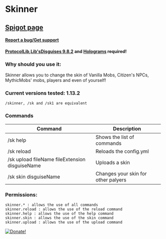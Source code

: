# Skinner

## [Spigot page](https://www.spigotmc.org/resources/skinner.59452/)

#### [Report a bug/Get support](https://github.com/tigierrei/Skinner/issues)

#### [ProtocolLib](https://www.spigotmc.org/resources/protocollib.1997/),[Lib'sDisguises 9.8.2](https://www.spigotmc.org/resources/libs-disguises.32453/) and [Holograms](https://www.spigotmc.org/resources/holograms.4924/) required!

### Why should you use it:
Skinner allows you to change the skin of Vanilla Mobs, Citizen's NPCs, MythicMobs' mobs, players and even of yourself!

### Current versions tested: 1.13.2

    /skinner, /sk and /sk1 are equivalent​
    
### Commands

Command | Description
---------|------------
/sk help | Shows the list of commands
/sk reload | Reloads the config.yml
/sk upload fileName fileExtension disguiseName <disguiseDisplayName> | Uploads a skin
/sk skin disguiseName | Changes your skin for other palyers
  
### Permissions:
    skinner.* : allows the use of all commands
    skinner.reload : allows the use of the reload command
    skinner.help : allows the use of the help command
    skinner.skin : allows the use of the skin command
    skinner.upload : allows the use of the upload command

[![Donate!](https://proxy.spigotmc.org/c3159ca56058cc7d0de785cb0d2ba3473ac6a50d?url=https%3A%2F%2Fwww.umassmed.edu%2Fglobalassets%2Fmueller-lab-for-gene-therapy%2Fsupport-us-button.png)](https://www.paypal.me/tigierrei)
